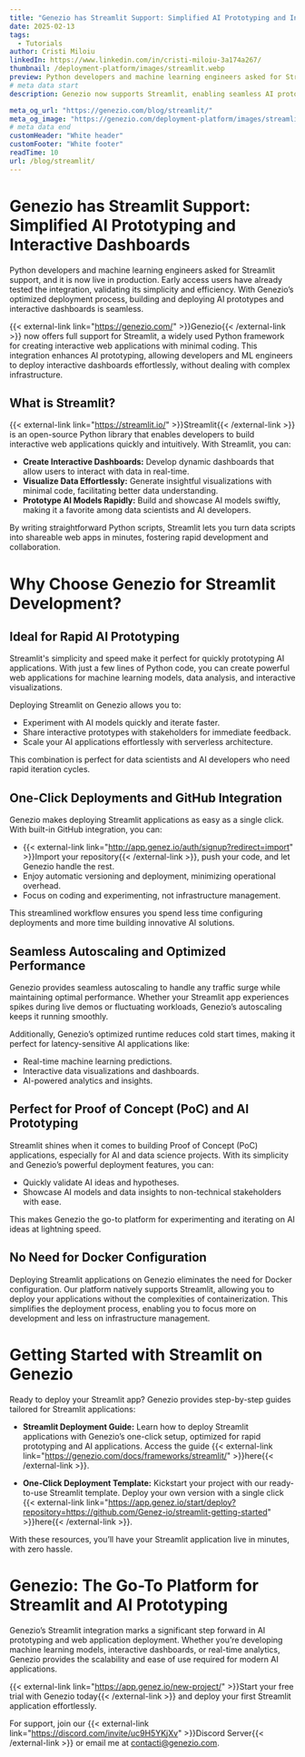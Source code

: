 ```yaml
---
title: "Genezio has Streamlit Support: Simplified AI Prototyping and Interactive Dashboards"
date: 2025-02-13
tags:
  - Tutorials
author: Cristi Miloiu
linkedIn: https://www.linkedin.com/in/cristi-miloiu-3a174a267/
thumbnail: /deployment-platform/images/streamlit.webp
preview: Python developers and machine learning engineers asked for Streamlit support, and it is now live in production. Early access users have already tested the integration, validating its simplicity and efficiency. With Genezio’s optimized deployment process, building and deploying AI prototypes and interactive dashboards is seamless.
# meta data start
description: Genezio now supports Streamlit, enabling seamless AI prototyping and interactive dashboards with serverless Python deployment.

meta_og_url: "https://genezio.com/blog/streamlit/"
meta_og_image: "https://genezio.com/deployment-platform/images/streamlit.webp"
# meta data end
customHeader: "White header"
customFooter: "White footer"
readTime: 10
url: /blog/streamlit/
---
```


# Genezio has Streamlit Support: Simplified AI Prototyping and Interactive Dashboards

Python developers and machine learning engineers asked for Streamlit support, and it is now live in production. Early access users have already tested the integration, validating its simplicity and efficiency. With Genezio’s optimized deployment process, building and deploying AI prototypes and interactive dashboards is seamless.

{{< external-link link="https://genezio.com/" >}}Genezio{{< /external-link >}} now offers full support for Streamlit, a widely used Python framework for creating interactive web applications with minimal coding. This integration enhances AI prototyping, allowing developers and ML engineers to deploy interactive dashboards effortlessly, without dealing with complex infrastructure.

## What is Streamlit?

{{< external-link link="https://streamlit.io/" >}}Streamlit{{< /external-link >}} is an open-source Python library that enables developers to build interactive web applications quickly and intuitively. With Streamlit, you can:

- **Create Interactive Dashboards:** Develop dynamic dashboards that allow users to interact with data in real-time.
- **Visualize Data Effortlessly:** Generate insightful visualizations with minimal code, facilitating better data understanding.
- **Prototype AI Models Rapidly:** Build and showcase AI models swiftly, making it a favorite among data scientists and AI developers.

By writing straightforward Python scripts, Streamlit lets you turn data scripts into shareable web apps in minutes, fostering rapid development and collaboration.

# Why Choose Genezio for Streamlit Development?

## Ideal for Rapid AI Prototyping

Streamlit's simplicity and speed make it perfect for quickly prototyping AI applications. With just a few lines of Python code, you can create powerful web applications for machine learning models, data analysis, and interactive visualizations.

Deploying Streamlit on Genezio allows you to:

- Experiment with AI models quickly and iterate faster.
- Share interactive prototypes with stakeholders for immediate feedback.
- Scale your AI applications effortlessly with serverless architecture.

This combination is perfect for data scientists and AI developers who need rapid iteration cycles.

## One-Click Deployments and GitHub Integration

Genezio makes deploying Streamlit applications as easy as a single click. With built-in GitHub integration, you can:

- {{< external-link link="http://app.genez.io/auth/signup?redirect=import" >}}Import your repository{{< /external-link >}}, push your code, and let Genezio handle the rest.
- Enjoy automatic versioning and deployment, minimizing operational overhead.
- Focus on coding and experimenting, not infrastructure management.

This streamlined workflow ensures you spend less time configuring deployments and more time building innovative AI solutions.

## Seamless Autoscaling and Optimized Performance

Genezio provides seamless autoscaling to handle any traffic surge while maintaining optimal performance. Whether your Streamlit app experiences spikes during live demos or fluctuating workloads, Genezio’s autoscaling keeps it running smoothly.

Additionally, Genezio’s optimized runtime reduces cold start times, making it perfect for latency-sensitive AI applications like:

- Real-time machine learning predictions.
- Interactive data visualizations and dashboards.
- AI-powered analytics and insights.

## Perfect for Proof of Concept (PoC) and AI Prototyping

Streamlit shines when it comes to building Proof of Concept (PoC) applications, especially for AI and data science projects. With its simplicity and Genezio’s powerful deployment features, you can:

- Quickly validate AI ideas and hypotheses.
- Showcase AI models and data insights to non-technical stakeholders with ease.

This makes Genezio the go-to platform for experimenting and iterating on AI ideas at lightning speed.

## No Need for Docker Configuration

Deploying Streamlit applications on Genezio eliminates the need for Docker configuration. Our platform natively supports Streamlit, allowing you to deploy your applications without the complexities of containerization. This simplifies the deployment process, enabling you to focus more on development and less on infrastructure management.

# Getting Started with Streamlit on Genezio

Ready to deploy your Streamlit app? Genezio provides step-by-step guides tailored for Streamlit applications:

- **Streamlit Deployment Guide:** Learn how to deploy Streamlit applications with Genezio’s one-click setup, optimized for rapid prototyping and AI applications. Access the guide {{< external-link link="https://genezio.com/docs/frameworks/streamlit/" >}}here{{< /external-link >}}.

- **One-Click Deployment Template:** Kickstart your project with our ready-to-use Streamlit template. Deploy your own version with a single click {{< external-link link="https://app.genez.io/start/deploy?repository=https://github.com/Genez-io/streamlit-getting-started" >}}here{{< /external-link >}}.

With these resources, you’ll have your Streamlit application live in minutes, with zero hassle.

# Genezio: The Go-To Platform for Streamlit and AI Prototyping

Genezio’s Streamlit integration marks a significant step forward in AI prototyping and web application deployment. Whether you’re developing machine learning models, interactive dashboards, or real-time analytics, Genezio provides the scalability and ease of use required for modern AI applications.

{{< external-link link="https://app.genez.io/new-project/" >}}Start your free trial with Genezio today{{< /external-link >}} and deploy your first Streamlit application effortlessly.

For support, join our {{< external-link link="https://discord.com/invite/uc9H5YKjXv" >}}Discord Server{{< /external-link >}} or email me at contacti@genezio.com.
